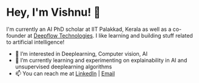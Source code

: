 
# Hey, I'm Vishnu! 👋

I'm currently an AI PhD scholar at IIT Palakkad, Kerala as well as a co-founder at [Deepflow Technologies](https:www.deepflow.in). I like learning and building stuff related to artificial intelligence!

- 👀 I’m interested in Deeplearning, Computer vision, AI
- 🌱 I’m currently learning and experimenting on explainability in AI and unsupervised deeplearning algorithms 
- 📫 You can reach me at [LinkedIn](https://www.linkedin.com/in/vishnu-b-raj/) | [Email](vishnu@deepflow.in)











<!---
vishnuexe/vishnuexe is a ✨ special ✨ repository because its `README.md` (this file) appears on your GitHub profile.
You can click the Preview link to take a look at your changes.
--->
